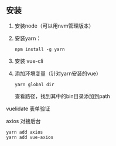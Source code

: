 ## 安装

1. 安装node（可以用nvm管理版本）

2. 安装yarn：

   ```
   npm install -g yarn
   ```

3. 安装 vue-cli

4. 添加环境变量（针对yarn安装的vue）

   ```
   yarn global dir
   ```

   查看路径，找到其中的bin目录添加到path



vuelidate 表单验证

axios 对接后台

```
yarn add axios
yarn add vue-axios
```

